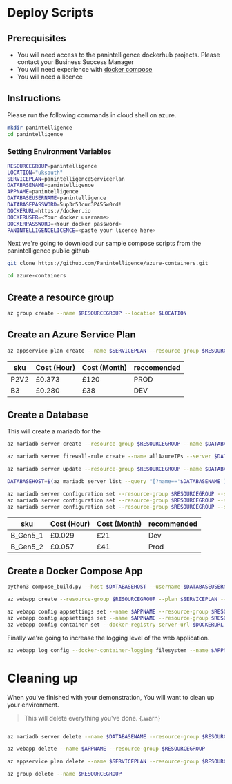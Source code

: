 # Deploy Scripts

## Prerequisites
- You will need access to the panintelligence dockerhub projects.  Please contact your Business Success Manager
- You will need experience with [docker compose](https://docs.docker.com/compose/)
- You will need a licence

## Instructions

Please run the following commands in cloud shell on azure.

```bash
mkdir panintelligence
cd panintelligence
```

### Setting Environment Variables

```bash
RESOURCEGROUP=panintelligence
LOCATION="uksouth"
SERVICEPLAN=panintelligenceServicePlan
DATABASENAME=panintelligence
APPNAME=panintelligence
DATABASEUSERNAME=panintelligence
DATABASEPASSWORD=5up3r53cur3P455w0rd!
DOCKERURL=https://docker.io
DOCKERUSER=<Your docker username>
DOCKERPASSWORD=<Your docker password>
PANINTELLIGENCELICENCE=<paste your licence here>
```

Next we're going to download our sample compose scripts from the panintelligence public github

```bash
git clone https://github.com/Panintelligence/azure-containers.git

cd azure-containers

```

## Create a resource group

```bash
az group create --name $RESOURCEGROUP --location $LOCATION

```

## Create an Azure Service Plan

```bash
az appservice plan create --name $SERVICEPLAN --resource-group $RESOURCEGROUP --sku B3 --is-linux

```
|sku|Cost (Hour)|Cost (Month)|reccomended|
|--|--|--|--|
|P2V2|£0.373|£120|PROD|
|B3|£0.280|£38|DEV|


## Create a Database

This will create a mariadb for the 

```bash
az mariadb server create --resource-group $RESOURCEGROUP --name $DATABASENAME --location $LOCATION --admin-user $DATABASEUSERNAME --admin-password $DATABASEPASSWORD --sku-name B_Gen5_1 --version 10.3

az mariadb server firewall-rule create --name allAzureIPs --server $DATABASENAME --resource-group $RESOURCEGROUP --start-ip-address 0.0.0.0 --end-ip-address 0.0.0.0

az mariadb server update --resource-group $RESOURCEGROUP --name $DATABASENAME --ssl-enforcement Disabled

DATABASEHOST=$(az mariadb server list --query "[?name=='$DATABASENAME'].fullyQualifiedDomainName" --output tsv)

az mariadb server configuration set --resource-group $RESOURCEGROUP --server $DATABASENAME --name lower_case_table_names --value 1
az mariadb server configuration set --resource-group $RESOURCEGROUP --server $DATABASENAME --name sql_mode --value NO_AUTO_VALUE_ON_ZERO
az mariadb server configuration set --resource-group $RESOURCEGROUP --server $DATABASENAME --name log_bin_trust_function_creators --value ON
```

|sku|Cost (Hour)|Cost (Month)|recommended|
|--|--|--|--|
|B_Gen5_1|£0.029|£21|Dev|
|B_Gen5_2|£0.057|£41|Prod|

## Create a Docker Compose App

```bash
python3 compose_build.py --host $DATABASEHOST --username $DATABASEUSERNAME --password $DATABASEPASSWORD --licence "$PANINTELLIGENCELICENCE"

az webapp create --resource-group $RESOURCEGROUP --plan $SERVICEPLAN --name $APPNAME --multicontainer-config-type COMPOSE --multicontainer-config-file docker-compose-panintelligence-separates.yml --docker-registry-server-user $DOCKERUSER --docker-registry-server-password $DOCKERPASSWORD

az webapp config appsettings set --name $APPNAME --resource-group $RESOURCEGROUP --settings WEBSITES_ENABLE_APP_SERVICE_STORAGE=true
az webapp config appsettings set --name $APPNAME --resource-group $RESOURCEGROUP --settings WEBSITES_CONTAINER_START_TIME_LIMIT=300
az webapp config container set --docker-registry-server-url $DOCKERURL --docker-registry-server-password $DOCKERPASSWORD --docker-registry-server-user $DOCKERUSER --name $APPNAME --resource-group $RESOURCEGROUP
```

Finally we're going to increase the logging level of the web application.

```bash
az webapp log config --docker-container-logging filesystem --name $APPNAME --resource-group $RESOURCEGROUP
```

# Cleaning up

When you've finished with your demonstration, You will want to clean up your environment.  

> This will delete everything you've done.
{.warn}

```bash

az mariadb server delete --name $DATABASENAME --resource-group $RESOURCEGROUP

az webapp delete --name $APPNAME --resource-group $RESOURCEGROUP 

az appservice plan delete --name $SERVICEPLAN --resource-group $RESOURCEGROUP

az group delete --name $RESOURCEGROUP

```